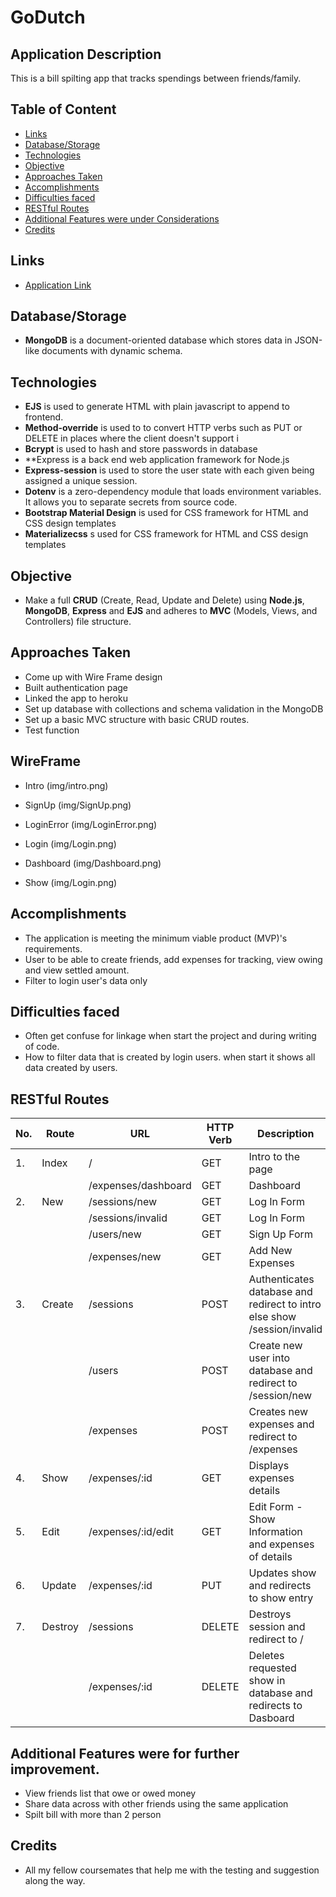 # GoDutch

## Application Description
This is a bill spilting app that tracks spendings between friends/family.

## Table of Content
- [Links](#Links)
- [Database/Storage](#Database/Storage)
- [Technologies](#Technologies)
- [Objective](#Objective)
- [Approaches Taken](#Approaches-taken)
- [Accomplishments](#Accomplishments)
- [Difficulties faced](#Difficulties-faced)
- [RESTful Routes](#RESTful-Routes)
- [Additional Features were under Considerations](#Additional-Features-were-under-Considerations)
- [Credits](#Credits)

## Links
- [Application Link](https://go-dutch-project2.herokuapp.com/)

## Database/Storage
* **MongoDB** is a document-oriented database which stores data in JSON-like documents with dynamic schema. 

## Technologies
* **EJS** is used to generate HTML with plain javascript to append to frontend.
* **Method-override** is used to to convert HTTP verbs such as PUT or DELETE in places where the client doesn't support i
* **Bcrypt** is used to hash and store passwords in database
* **Express is a back end web application framework for Node.js
* **Express-session** is used to store the user state with each given being assigned a unique session.
* **Dotenv** is a zero-dependency module that loads environment variables. It allows you to separate secrets from source code.
* **Bootstrap Material Design** is used for CSS framework for HTML and CSS design templates
* **Materializecss** s used for CSS framework for HTML and CSS design templates


## Objective
* Make a full **CRUD** (Create, Read, Update and Delete) using 
**Node.js**, **MongoDB**, **Express** and **EJS** and adheres to **MVC** (Models, Views, and Controllers) file structure.

## Approaches Taken
* Come up with Wire Frame design
* Built authentication page
* Linked the app to heroku
* Set up database with collections and schema validation in the MongoDB
* Set up a basic MVC structure with basic CRUD routes.
* Test function

## WireFrame

- Intro
(img/intro.png)

- SignUp
(img/SignUp.png)

- LoginError
(img/LoginError.png)

- Login
(img/Login.png)

- Dashboard
(img/Dashboard.png)

- Show
(img/Login.png)

## Accomplishments
* The application is meeting the minimum viable product (MVP)'s requirements.
* User to be able to create friends, add expenses for tracking, view owing and view settled amount.
* Filter to login user's data only

## Difficulties faced
- Often get confuse for linkage when start the project and during writing of code.
- How to filter data that is created by login users. when start it shows all data created by users.

## RESTful Routes

| No. | Route   | URL                 | HTTP Verb | Description                                                                      |
| --- | ------- | -----------------   | --------- | -------------------------------------------------------------------------------- |
| 1.  | Index   | /                   | GET       | Intro to the page                                                                |
|     |         | /expenses/dashboard | GET       | Dashboard                                                                        |
| 2.  | New     | /sessions/new       | GET       | Log In Form                                                                      |
|     |         | /sessions/invalid   | GET       | Log In Form                                                                      |
|     |         | /users/new          | GET       | Sign Up Form                                                                     |
|     |         | /expenses/new       | GET       | Add New Expenses                                                                 |
| 3.  | Create  | /sessions           | POST      | Authenticates database and redirect to intro else show /session/invalid          |
|     |         | /users              | POST      | Create new user into database and redirect to /session/new                       |
|     |         | /expenses           | POST      | Creates new expenses and redirect to /expenses                                   |
| 4.  | Show    | /expenses/:id       | GET       | Displays expenses details                                                        |
| 5.  | Edit    | /expenses/:id/edit  | GET       | Edit Form - Show Information and expenses of details                             |
| 6.  | Update  | /expenses/:id       | PUT       | Updates show and redirects to show entry                                         |
| 7.  | Destroy | /sessions           | DELETE    | Destroys session and redirect to /                                               |
|     |         | /expenses/:id       | DELETE    | Deletes requested show in database and redirects to Dasboard                     |

## Additional Features were for further improvement.
- View friends list that owe or owed money
- Share data across with other friends using the same application
- Spilt bill with more than 2 person

## Credits
* All my fellow coursemates that help me with the testing and suggestion along the way.

